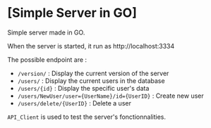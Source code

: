 # [Simple Server in GO]

Simple server made in GO.

When the server is started, it run as http://localhost:3334

The possible endpoint are :
- `/version/` : Display the current version of the server
- `/users/` : Display the current users in the database
- `/users/{id}` : Display the specific user's data
- `/users/NewUser/user={UserName}/id={UserID}` : Create new user
- `/users/delete/{UserID}` : Delete a user

`API_Client` is used to test the server's fonctionnalities.
